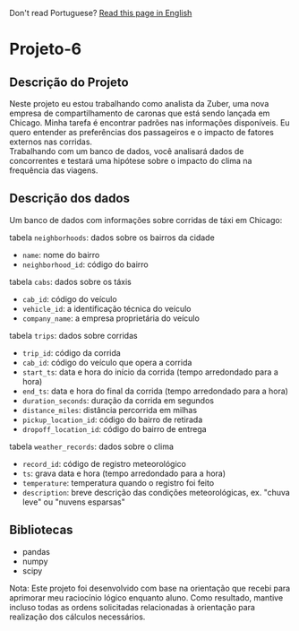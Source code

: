 Don't read Portuguese? [Read this page in English](https://github.com/JulioLima97/Projeto-6/blob/main/README-en.md)
# Projeto-6

## Descrição do Projeto
Neste projeto eu estou trabalhando como analista da Zuber, uma nova empresa de compartilhamento de caronas que está sendo lançada em Chicago. Minha tarefa é encontrar padrões nas informações disponíveis. Eu quero entender as preferências dos passageiros e o impacto de fatores externos nas corridas.  
Trabalhando com um banco de dados, você analisará dados de concorrentes e testará uma hipótese sobre o impacto do clima na frequência das viagens.

## Descrição dos dados
Um banco de dados com informações sobre corridas de táxi em Chicago:

tabela `neighborhoods`: dados sobre os bairros da cidade
- `name`: nome do bairro
- `neighborhood_id`: código do bairro

tabela `cabs`: dados sobre os táxis
- `cab_id`: código do veículo
- `vehicle_id`: a identificação técnica do veículo
- `company_name`: a empresa proprietária do veículo

tabela `trips`: dados sobre corridas
- `trip_id`: código da corrida
- `cab_id`: código do veículo que opera a corrida
- `start_ts`: data e hora do início da corrida (tempo arredondado para a hora)
- `end_ts`: data e hora do final da corrida (tempo arredondado para a hora)
- `duration_seconds`: duração da corrida em segundos
- `distance_miles`: distância percorrida em milhas
- `pickup_location_id`: código do bairro de retirada
- `dropoff_location_id`: código do bairro de entrega

tabela `weather_records`: dados sobre o clima
- `record_id`: código de registro meteorológico
- `ts`: grava data e hora (tempo arredondado para a hora)
- `temperature`: temperatura quando o registro foi feito
- `description`: breve descrição das condições meteorológicas, ex. "chuva leve" ou "nuvens esparsas"

## Bibliotecas
- pandas
- numpy
- scipy
  
Nota: Este projeto foi desenvolvido com base na orientação que recebi para aprimorar meu raciocínio lógico enquanto aluno. Como resultado, mantive incluso todas as ordens solicitadas relacionadas à orientação para realização dos cálculos necessários.
